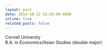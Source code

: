 ```yaml
---
layout: post
date: 2014-10-22 15:59:00-0400
inline: true
related_posts: false
---
```


Cornell Universty  
B.A. in Economics/Asian Studies (double major)
